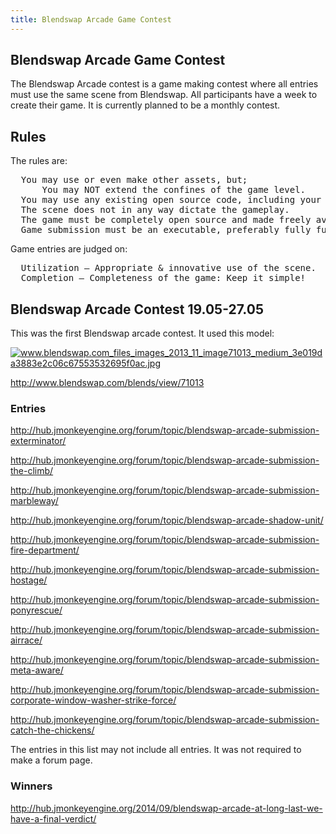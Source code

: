 ```yaml
---
title: Blendswap Arcade Game Contest
---
```

<h2 class="sectionedit1" id="blendswap_arcade_game_contest">Blendswap Arcade Game Contest</h2>
<div class="level2">

<p>
The Blendswap Arcade contest is a game making contest where all entries must use the same scene from Blendswap. All participants have a week to create their game. It is currently planned to be a monthly contest. 
</p>

</div>
<!-- EDIT1 SECTION "Blendswap Arcade Game Contest" [1-255] -->
<h2 class="sectionedit2" id="rules">Rules</h2>
<div class="level2">

<p>
The rules are:    
</p>
<pre class="code">  You may use or even make other assets, but;
      You may NOT extend the confines of the game level.
  You may use any existing open source code, including your own.
  The scene does not in any way dictate the gameplay.
  The game must be completely open source and made freely available through a code repository like GitHub upon completion.
  Game submission must be an executable, preferably fully functional on all PC platforms.</pre>

<p>
Game entries are judged on:
</p>
<pre class="code">  Utilization – Appropriate &amp; innovative use of the scene.
  Completion – Completeness of the game: Keep it simple!</pre>

</div>
<!-- EDIT2 SECTION "Rules" [256-891] -->
<h2 class="sectionedit3" id="blendswap_arcade_contest_1905-2705">Blendswap Arcade Contest 19.05-27.05</h2>
<div class="level2">

<p>
This was the first Blendswap arcade contest. It used this model:
</p>

<p>
<a href="/resources/fetch.php" class="media" title="http://www.blendswap.com" rel="nofollow"><img src="/resources/fetch.php" class="media" title="www.blendswap.com_files_images_2013_11_image71013_medium_3e019da3883e2c06c67553532695f0ac.jpg" alt="www.blendswap.com_files_images_2013_11_image71013_medium_3e019da3883e2c06c67553532695f0ac.jpg" /></a>
</p>

<p>
<a href="http://www.blendswap.com/blends/view/71013" class="urlextern" title="http://www.blendswap.com/blends/view/71013" rel="nofollow">http://www.blendswap.com/blends/view/71013</a>
</p>

</div>
<!-- EDIT3 SECTION "Blendswap Arcade Contest 19.05-27.05" [892-1185] -->
<h3 class="sectionedit4" id="entries">Entries</h3>
<div class="level3">

<p>
<a href="http://hub.jmonkeyengine.org/forum/topic/blendswap-arcade-submission-exterminator/" class="urlextern" title="http://hub.jmonkeyengine.org/forum/topic/blendswap-arcade-submission-exterminator/" rel="nofollow">http://hub.jmonkeyengine.org/forum/topic/blendswap-arcade-submission-exterminator/</a>
</p>

<p>
<a href="http://hub.jmonkeyengine.org/forum/topic/blendswap-arcade-submission-the-climb/" class="urlextern" title="http://hub.jmonkeyengine.org/forum/topic/blendswap-arcade-submission-the-climb/" rel="nofollow">http://hub.jmonkeyengine.org/forum/topic/blendswap-arcade-submission-the-climb/</a>
</p>

<p>
<a href="http://hub.jmonkeyengine.org/forum/topic/blendswap-arcade-submission-marbleway/" class="urlextern" title="http://hub.jmonkeyengine.org/forum/topic/blendswap-arcade-submission-marbleway/" rel="nofollow">http://hub.jmonkeyengine.org/forum/topic/blendswap-arcade-submission-marbleway/</a>
</p>

<p>
<a href="http://hub.jmonkeyengine.org/forum/topic/blendswap-arcade-shadow-unit/" class="urlextern" title="http://hub.jmonkeyengine.org/forum/topic/blendswap-arcade-shadow-unit/" rel="nofollow">http://hub.jmonkeyengine.org/forum/topic/blendswap-arcade-shadow-unit/</a>
</p>

<p>
<a href="http://hub.jmonkeyengine.org/forum/topic/blendswap-arcade-submission-fire-department/" class="urlextern" title="http://hub.jmonkeyengine.org/forum/topic/blendswap-arcade-submission-fire-department/" rel="nofollow">http://hub.jmonkeyengine.org/forum/topic/blendswap-arcade-submission-fire-department/</a>
</p>

<p>
<a href="http://hub.jmonkeyengine.org/forum/topic/blendswap-arcade-submission-hostage/" class="urlextern" title="http://hub.jmonkeyengine.org/forum/topic/blendswap-arcade-submission-hostage/" rel="nofollow">http://hub.jmonkeyengine.org/forum/topic/blendswap-arcade-submission-hostage/</a>
</p>

<p>
<a href="http://hub.jmonkeyengine.org/forum/topic/blendswap-arcade-submission-ponyrescue/" class="urlextern" title="http://hub.jmonkeyengine.org/forum/topic/blendswap-arcade-submission-ponyrescue/" rel="nofollow">http://hub.jmonkeyengine.org/forum/topic/blendswap-arcade-submission-ponyrescue/</a>
</p>

<p>
<a href="http://hub.jmonkeyengine.org/forum/topic/blendswap-arcade-submission-airrace/" class="urlextern" title="http://hub.jmonkeyengine.org/forum/topic/blendswap-arcade-submission-airrace/" rel="nofollow">http://hub.jmonkeyengine.org/forum/topic/blendswap-arcade-submission-airrace/</a>
</p>

<p>
<a href="http://hub.jmonkeyengine.org/forum/topic/blendswap-arcade-submission-meta-aware/" class="urlextern" title="http://hub.jmonkeyengine.org/forum/topic/blendswap-arcade-submission-meta-aware/" rel="nofollow">http://hub.jmonkeyengine.org/forum/topic/blendswap-arcade-submission-meta-aware/</a>
</p>

<p>
<a href="http://hub.jmonkeyengine.org/forum/topic/blendswap-arcade-submission-corporate-window-washer-strike-force/" class="urlextern" title="http://hub.jmonkeyengine.org/forum/topic/blendswap-arcade-submission-corporate-window-washer-strike-force/" rel="nofollow">http://hub.jmonkeyengine.org/forum/topic/blendswap-arcade-submission-corporate-window-washer-strike-force/</a>
</p>

<p>
<a href="http://hub.jmonkeyengine.org/forum/topic/blendswap-arcade-submission-catch-the-chickens/" class="urlextern" title="http://hub.jmonkeyengine.org/forum/topic/blendswap-arcade-submission-catch-the-chickens/" rel="nofollow">http://hub.jmonkeyengine.org/forum/topic/blendswap-arcade-submission-catch-the-chickens/</a>
</p>

<p>
The entries in this list may not include all entries. It was not required to make a forum page.
</p>

</div>
<!-- EDIT4 SECTION "Entries" [1186-2225] -->
<h3 class="sectionedit5" id="winners">Winners</h3>
<div class="level3">

<p>
<a href="http://hub.jmonkeyengine.org/2014/09/blendswap-arcade-at-long-last-we-have-a-final-verdict/" class="urlextern" title="http://hub.jmonkeyengine.org/2014/09/blendswap-arcade-at-long-last-we-have-a-final-verdict/" rel="nofollow">http://hub.jmonkeyengine.org/2014/09/blendswap-arcade-at-long-last-we-have-a-final-verdict/</a>
</p>

</div>
<!-- EDIT5 SECTION "Winners" [2226-] -->
